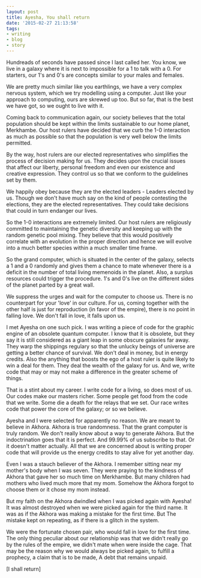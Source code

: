 ```yaml
---
layout: post
title: Ayesha, You shall return
date: '2015-02-27 21:13:58'
tags:
- writing
- blog
- story
---
```


Hundreads of seconds have passed since I last called her. You know, we live in a galaxy where it is next to impossible for a 1 to talk with a 0. For starters, our 1's and 0's are concepts similar to your males and females.

We are pretty much similar like you earthlings, we have a very complex nervous system, which we try modelling using a computer. Just like your approach to computing, ours are skrewed up too. But so far, that is the best we have got, so we ought to live with it.

Coming back to communication again, our society believes that the total population should be kept within the limits sustainable to our home planet, Merkhambe. Our host rulers have decided that we curb the 1-0 interaction as much as possible so that the population is very well below the limits permitted.

By the way, host rulers are our elected representatives who simplifies the process of decision making for us. They decides upon the crucial issues that affect our liberty, personal freedom and even our existence and creative expression. They control us so that we conform to the guidelines set by them.

We happily obey because they are the elected leaders - Leaders elected by us. Though we don't have much say on the kind of people contesting the elections, they are the elected representatives. They could take decisions that could in turn endanger our lives.

So the 1-0 interactions are extremely limited. Our host rulers are religiously committed to maintaining the genetic diversity and keeping up with the random genetic pool mixing. They believe that this would positively correlate with an evolution in the proper direction and hence we will evolve into a much better species within a much smaller time frame.

So the grand computer, which is situated in the center of the galaxy, selects a 1 and a 0 randomly and gives them a chance to mate whenever there is a deficit in the number of total living memenoids in the planet. Also, a surplus resources could trigger the procedure. 1's and 0's live on the different sides of the planet parted by a great wall.

We suppress the urges and wait for the computer to choose us. There is no counterpart for your 'love' in our culture. For us, coming together with the other half is just for reproduction (in favor of the empire), there is no point in falling love. We don't fall in love, it falls upon us.

I met Ayesha on one such pick. I was writing a piece of code for the graphic engine of an obsolete quantum computer. I know that it is obsolete, but they say it is still considered as a giant leap in some obscure galaxies far away. They warp the shippings regulary so that the unlucky beings of universe are getting a better chance of survival. We don't deal in money, but in energy credits. Also the anything that boosts the ego of a host ruler is quite likely to win a deal for them. They deal the wealth of the galaxy for us. And we, write code that may or may not make a difference in the greater scheme of things.

That is a stint about my career. I write code for a living, so does most of us. Our codes make our masters richer. Some people get food from the code that we write. Some die a death for the relays that we set. Our race writes code that power the core of the galaxy; or so we believe.

Ayesha and I were selected for apparently no reason. We are meant to believe in Akhora. Akhora is true randomness. That the grant computer is truly random. We don't really know about a way to generate Akhora. But the indoctrination goes that it is perfect. And 99.99% of us subscribe to that. Or it doesn't matter actually. All that we are concerned about is writing proper code that will provide us the energy credits to stay alive for yet another day.

Even I was a stauch believer of the Akhora. I remember sitting near my mother's body when I was seven. They were praying to the kindness of Akhora that gave her so much time on Merkhambe. But many children had mothers who lived much more that my mom. Somehow the Akhora forgot to choose them or it chose my mom instead.

But my faith on the Akhora dwindled when I was picked again with Ayesha! It was almost destroyed when we were picked again for the third name. It was as if the Akhora was making a mistake for the first time. But The mistake kept on repeating, as if there is a glitch in the system.

We were the fortunate chosen pair, who would fall in love for the first time. The only thing peculiar about our relationship was that we didn't really go by the rules of the empire, we didn't mate when were inside the cage. That may be the reason why we would always be picked again, to fulfill a prophecy, a claim that is to be made, A debt that remains unpaid.

[I shall return]


